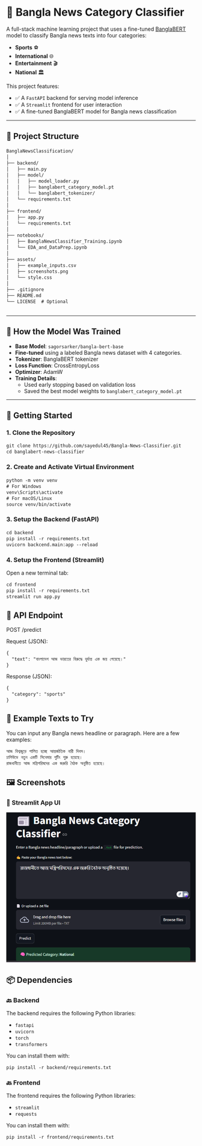 # 📰 Bangla News Category Classifier

A full-stack machine learning project that uses a fine-tuned [BanglaBERT](https://huggingface.co/sagorsarker/bangla-bert-base) model to classify Bangla news texts into four categories:

- **Sports** ⚽
- **International** 🌐
- **Entertainment** 🎬
- **National** 🏛️

This project features:
- ✅ A `FastAPI` backend for serving model inference
- ✅ A `Streamlit` frontend for user interaction
- ✅ A fine-tuned BanglaBERT model for Bangla news classification

---

## 📂 Project Structure
```
BanglaNewsClassification/
│
├── backend/
│   ├── main.py
│   ├── model/
│   │   ├── model_loader.py
│   │   ├── banglabert_category_model.pt
│   │   └── banglabert_tokenizer/
│   └── requirements.txt
│
├── frontend/
│   ├── app.py
│   └── requirements.txt
│
├── notebooks/
│   ├── BanglaNewsClassifier_Training.ipynb
│   └── EDA_and_DataPrep.ipynb
│
├── assets/
│   ├── example_inputs.csv
│   ├── screenshots.png
│   └── style.css
│
├── .gitignore
├── README.md
└── LICENSE  # Optional


```


---

## 🧠 How the Model Was Trained

- **Base Model**: `sagorsarker/bangla-bert-base`
- **Fine-tuned** using a labeled Bangla news dataset with 4 categories.
- **Tokenizer**: BanglaBERT tokenizer
- **Loss Function**: CrossEntropyLoss
- **Optimizer**: AdamW
- **Training Details**:
  - Used early stopping based on validation loss
  - Saved the best model weights to `banglabert_category_model.pt`

---

## 🚀 Getting Started

### 1. Clone the Repository

```
git clone https://github.com/sayedul45/Bangla-News-Classifier.git
cd banglabert-news-classifier
```

### 2. Create and Activate Virtual Environment
```
python -m venv venv
# For Windows
venv\Scripts\activate
# For macOS/Linux
source venv/bin/activate

```

###  3. Setup the Backend (FastAPI)

```
cd backend
pip install -r requirements.txt
uvicorn backcend.main:app --reload

```

### 4. Setup the Frontend (Streamlit)
Open a new terminal tab:

```
cd frontend
pip install -r requirements.txt
streamlit run app.py

```
## 📮 API Endpoint
POST /predict

Request (JSON):

```
{
  "text": "বাংলাদেশ আজ ভারতের বিরুদ্ধে দুর্দান্ত এক জয় পেয়েছে।"
}

```
Response (JSON):

```
{
  "category": "sports"
}

```

## 📌 Example Texts to Try
You can input any Bangla news headline or paragraph. Here are a few examples:
```
আজ বিশ্বজুড়ে পালিত হচ্ছে আন্তর্জাতিক নারী দিবস।
ঢালিউডে নতুন একটি সিনেমার শুটিং শুরু হয়েছে।
রাজধানীতে আজ মন্ত্রিপরিষদের এক জরুরি বৈঠক অনুষ্ঠিত হয়েছে।

```
## 🖼️ Screenshots

### 🔸 Streamlit App UI
![Streamlit UI](assets/UI.png)
## 📦 Dependencies

### 🔙 Backend

The backend requires the following Python libraries:

- `fastapi`
- `uvicorn`
- `torch`
- `transformers`

You can install them with:

```
pip install -r backend/requirements.txt

```

### 🔙 Frontend

The frontend requires the following Python libraries:

- `streamlit`
- `requests`

You can install them with:

```
pip install -r frontend/requirements.txt

```